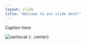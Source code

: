 ```yaml
---
layout: slide
title: "Welcome to our slide deck!"
---
```


Caption here

![saritocat](https://octodex.github.com/images/saritocat.png)
{: .center}